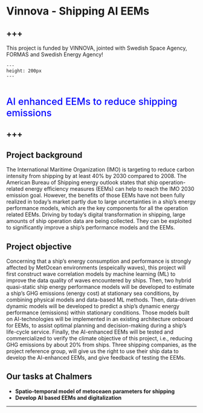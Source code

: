# **Vinnova - Shipping AI EEMs**

+++
---

This project is funded by VINNOVA, jointed with Swedish Space Agency, FORMAS and Swedish Energy Agency! 


```{figure} ./images/aieems.png 
---
height: 200px
---
```

<br />


<span style = "color:blue; font-weight: 500; font-size: 25px;">AI enhanced EEMs to reduce shipping emissions</span>

+++
---


## Project background
The International Maritime Organization (IMO) is targeting to reduce carbon intensity from shipping by at least 40% by 2030 compared to 2008. The American Bureau of Shipping energy outlook states that ship operation-related energy efficiency measures (EEMs) can help to reach the IMO 2030 emission goal. However, the benefits of those EEMs have not been fully realized in today’s market partly due to large uncertainties in a ship’s energy performance models, which are the key components for all the operation related EEMs. Driving by today’s digital transformation in shipping, large amounts of ship operation data are being collected. They can be exploited to significantly improve a ship’s performance models and the EEMs. 


## Project objective
Concerning that a ship’s energy consumption and performance is strongly affected by MetOcean environments (espeically waves), this project will first construct wave correlation models by machine learning (ML) to improve the data quality of waves encountered by ships. Then, two hybrid quasi-static ship energy performance models will be developed to estimate a ship’s GHG emissions (energy cost) at stationary sea conditions, by combining physical models and data-based ML methods. Then, data-driven dynamic models will be developed to predict a ship’s dynamic energy performance (emissions) within stationary conditions. Those models built on AI-technologies will be implemented in an existing architecture onboard for EEMs, to assist optimal planning and decision-making during a ship’s life-cycle service. Finally, the AI-enhanced EEMs will be tested and commercialized to verify the climate objective of this project, i.e., reducing GHG emissions by about 20% from ships. Three shipping companies, as the project reference group, will give us the right to use their ship data to develop the AI-enhanced EEMs, and give feedback of testing the EEMs.



## Our tasks at Chalmers
- **Spatio-temporal model of metoceaen parameters for shipping**
- **Develop AI based EEMs and digitalization**

---

